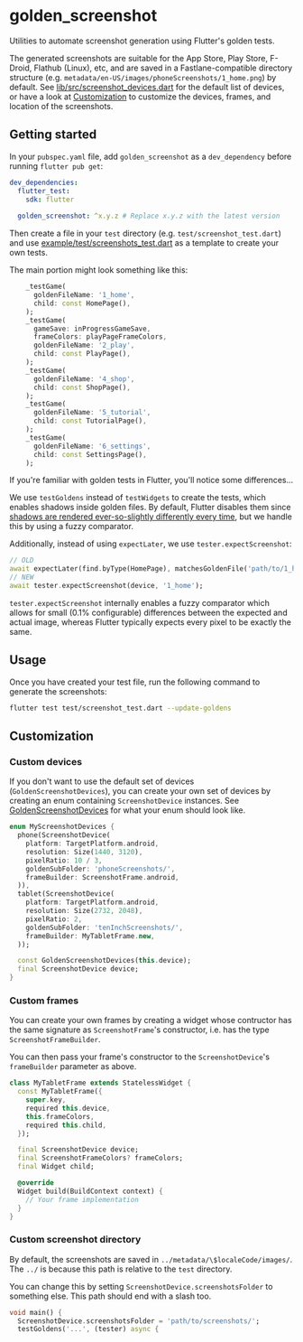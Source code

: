 # golden_screenshot

Utilities to automate screenshot generation using Flutter's golden tests.

The generated screenshots are suitable for the App Store, Play Store, F-Droid, Flathub (Linux), etc,
and are saved in a Fastlane-compatible directory structure (e.g. `metadata/en-US/images/phoneScreenshots/1_home.png`) by default.
See [lib/src/screenshot_devices.dart](https://github.com/adil192/golden_screenshot/blob/main/lib/src/screenshot_devices.dart)
for the default list of devices,
or have a look at [Customization](#customization) to customize the devices, frames, and location of the screenshots.

## Getting started

In your `pubspec.yaml` file, add `golden_screenshot` as a `dev_dependency` before running `flutter pub get`:

```yaml
dev_dependencies:
  flutter_test:
    sdk: flutter
  
  golden_screenshot: ^x.y.z # Replace x.y.z with the latest version
```

Then create a file in your `test` directory (e.g. `test/screenshot_test.dart`) and use
[example/test/screenshots_test.dart](https://github.com/adil192/golden_screenshot/blob/main/example/test/screenshots_test.dart)
as a template to create your own tests.

The main portion might look something like this:

```dart
    _testGame(
      goldenFileName: '1_home',
      child: const HomePage(),
    );
    _testGame(
      gameSave: inProgressGameSave,
      frameColors: playPageFrameColors,
      goldenFileName: '2_play',
      child: const PlayPage(),
    );
    _testGame(
      goldenFileName: '4_shop',
      child: const ShopPage(),
    );
    _testGame(
      goldenFileName: '5_tutorial',
      child: const TutorialPage(),
    );
    _testGame(
      goldenFileName: '6_settings',
      child: const SettingsPage(),
    );
```

If you're familiar with golden tests in Flutter, you'll notice some differences...

We use `testGoldens` instead of `testWidgets` to create the tests, which enables
shadows inside golden files. By default, Flutter disables them since
[shadows are rendered ever-so-slightly differently every time](https://api.flutter.dev/flutter/painting/debugDisableShadows.html),
but we handle this by using a fuzzy comparator.

Additionally, instead of using `expectLater`, we use `tester.expectScreenshot`:

```dart
// OLD
await expectLater(find.byType(HomePage), matchesGoldenFile('path/to/1_home'));
// NEW
await tester.expectScreenshot(device, '1_home');
```

`tester.expectScreenshot` internally enables a fuzzy comparator which allows for
small (0.1% configurable) differences between the expected and actual image,
whereas Flutter typically expects every pixel to be exactly the same.

## Usage

Once you have created your test file, run the following command to generate the screenshots:

```bash
flutter test test/screenshot_test.dart --update-goldens
```

## Customization

### Custom devices

If you don't want to use the default set of devices (`GoldenScreenshotDevices`),
you can create your own set of devices by creating an enum containing
`ScreenshotDevice` instances.
See [GoldenScreenshotDevices](https://github.com/adil192/golden_screenshot/blob/main/lib/src/screenshot_devices.dart) for what your enum should look like.

```dart
enum MyScreenshotDevices {
  phone(ScreenshotDevice(
    platform: TargetPlatform.android,
    resolution: Size(1440, 3120),
    pixelRatio: 10 / 3,
    goldenSubFolder: 'phoneScreenshots/',
    frameBuilder: ScreenshotFrame.android,
  )),
  tablet(ScreenshotDevice(
    platform: TargetPlatform.android,
    resolution: Size(2732, 2048),
    pixelRatio: 2,
    goldenSubFolder: 'tenInchScreenshots/',
    frameBuilder: MyTabletFrame.new,
  ));

  const GoldenScreenshotDevices(this.device);
  final ScreenshotDevice device;
}
```

### Custom frames

You can create your own frames by creating a widget whose contructor
has the same signature as `ScreenshotFrame`'s constructor,
i.e. has the type `ScreenshotFrameBuilder`.

You can then pass your frame's constructor to the `ScreenshotDevice`'s `frameBuilder` parameter as above.

```dart
class MyTabletFrame extends StatelessWidget {
  const MyTabletFrame({
    super.key,
    required this.device,
    this.frameColors,
    required this.child,
  });

  final ScreenshotDevice device;
  final ScreenshotFrameColors? frameColors;
  final Widget child;

  @override
  Widget build(BuildContext context) {
    // Your frame implementation
  }
}
```

### Custom screenshot directory

By default, the screenshots are saved in `../metadata/\$localeCode/images/`.
The `../` is because this path is relative to the `test` directory.

You can change this by setting `ScreenshotDevice.screenshotsFolder` to something else. This path should end with a slash too.

```dart
void main() {
  ScreenshotDevice.screenshotsFolder = 'path/to/screenshots/';
  testGoldens('...', (tester) async {
```
